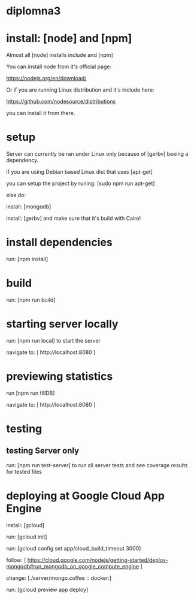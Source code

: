 # diplomna3

# install: [node] and [npm]

Almost all [node] installs include and [npm]

You can install node from it's official page:

https://nodejs.org/en/download/

Or if you are running Linux distribution and it's include here:

https://github.com/nodesource/distributions

you can install it from there.

# setup

Server can currently be ran under Linux only because of [gerbv] beeing a dependency.

if you are using Debian based Linux dist that uses [apt-get]

you can setup the project by runing: [sudo npm run apt-get]

else do:

install: [mongodb]

install: [gerbv] and make sure that it's build with Cairo!

# install dependencies

run: [npm install]

# build

run: [npm run build]

# starting server locally

run: [npm run local] to start the server

navigate to: [ http://localhost:8080 ]

# previewing statistics

run [npm run fillDB]

navigate to: [ http://localhost:8080 ]

# testing

## testing Server only

run: [npm run test-server] to run all server tests and see coverage results for tested files

# deploying at Google Cloud App Engine

install: [gcloud]

run: [gcloud init]

run: [gcloud config set app/cloud_build_timeout 3000]

follow: [ https://cloud.google.com/nodejs/getting-started/deploy-mongodb#run_mongodb_on_google_compute_engine ]

change: [./server/mongo.coffee :: docker:]

run: [gcloud preview app deploy]

